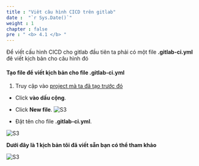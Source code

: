 ```yaml
---
title : "Viêt câu hình CICD trên gitlab"
date :  "`r Sys.Date()`" 
weight : 1 
chapter : false
pre : " <b> 4.1 </b> "
---
```


Để viết cấu hình CICD cho gitlab đầu tiên ta phải có một file **.gitlab-ci.yml** đê viết kịch bản cho câu hình đó

#### Tạo file để viết kịch bản cho file .gitlab-ci.yml

1. Truy cập vào [project mà ta đã tạo trước đó](https://gitlab.com/fcj_devops/todolist)
  + Click **vào dấu cộng**.
  + Click **New file**.
![S3](/images/4.s3/41.png)

  + Đặt tên cho file **.gitlab-ci.yml**.

![S3](/images/4.s3/42.png)

**Dưới đây là 1 kịch bản tôi đã viết sẵn bạn có thể tham khảo**
 
![S3](/images/4.s3/44.png)
